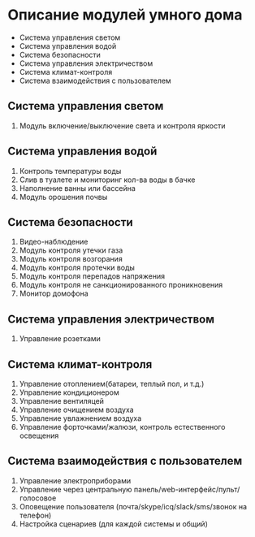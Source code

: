 # Описание модулей умного дома

*  Система управления светом
*  Система управления водой
*  Система безопасности
*  Система управления электричеством
*  Система климат-контроля
*  Система взаимодействия с пользователем


## Система управления светом
1.  Модуль включение/выключение света и контроля яркости

## Система управления водой
1. Контроль температуры воды
2. Слив в туалете и мониторинг кол-ва воды в бачке
3. Наполнение ванны или бассейна
4. Модуль орошения почвы

## Система безопасности
1. Видео-наблюдение
2. Модуль контроля утечки газа
3. Модуль контроля возгорания
4. Модуль контроля протечки воды
5. Модуль контроля перепадов напряжения
6. Модуль контроля не санкционированного проникновения
7. Монитор домофона

## Система управления электричеством
1. Управление розетками

## Система климат-контроля
1. Управление отоплением(батареи, теплый пол, и т.д.)
2. Управление кондиционером
3. Управление вентиляцей
4. Управление очищением воздуха
5. Управление увлажнением воздуха
6. Управление форточками/жалюзи, контроль естественного освещения

## Система взаимодействия с пользователем
1. Управление электроприборами
2. Управление через центральную панель/web-интерфейс/пульт/голосовое
3. Оповещение пользователя (почта/skype/icq/slack/sms/звонок на телефон)
4. Настройка сценариев (для каждой системы и общий)

